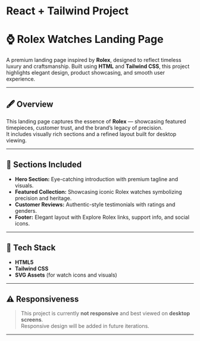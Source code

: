 # React + Tailwind Project


# ⌚ Rolex Watches Landing Page

A premium landing page inspired by **Rolex**, designed to reflect timeless luxury and craftsmanship. Built using **HTML** and **Tailwind CSS**, this project highlights elegant design, product showcasing, and smooth user experience.

---

## 🖋️ Overview
This landing page captures the essence of **Rolex** — showcasing featured timepieces, customer trust, and the brand’s legacy of precision.  
It includes visually rich sections and a refined layout built for desktop viewing.

---

## 🧩 Sections Included
- **Hero Section:** Eye-catching introduction with premium tagline and visuals.  
- **Featured Collection:** Showcasing iconic Rolex watches symbolizing precision and heritage.  
- **Customer Reviews:** Authentic-style testimonials with ratings and genders.  
- **Footer:** Elegant layout with Explore Rolex links, support info, and social icons.

---

## 🎨 Tech Stack
- **HTML5**  
- **Tailwind CSS**  
- **SVG Assets** (for watch icons and visuals)

---

## ⚠️ Responsiveness
> This project is currently **not responsive** and best viewed on **desktop screens**.  
Responsive design will be added in future iterations.

---

